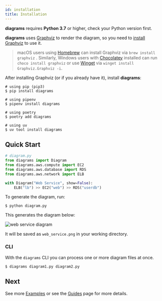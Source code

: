 ```yaml
---
id: installation
title: Installation
---
```


**diagrams** requires **Python 3.7** or higher, check your Python version first.

**diagrams** uses [Graphviz](https://www.graphviz.org/) to render the diagram, so you need to [install Graphviz](https://graphviz.gitlab.io/download/) to use it.

> macOS users using [Homebrew](https://brew.sh) can install Graphviz via `brew install graphviz` . Similarly, Windows users with [Chocolatey](https://chocolatey.org) installed can run `choco install graphviz` or use [Winget](https://learn.microsoft.com/windows/package-manager/) via `winget install Graphviz.Graphviz -i`.

After installing Graphviz (or if you already have it), install **diagrams**:

```shell
# using pip (pip3)
$ pip install diagrams

# using pipenv
$ pipenv install diagrams

# using poetry
$ poetry add diagrams

# using uv
$ uv tool install diagrams
```

## Quick Start

```python
# diagram.py
from diagrams import Diagram
from diagrams.aws.compute import EC2
from diagrams.aws.database import RDS
from diagrams.aws.network import ELB

with Diagram("Web Service", show=False):
    ELB("lb") >> EC2("web") >> RDS("userdb")
```

To generate the diagram, run:

```shell
$ python diagram.py
```

This generates the diagram below:

![web service diagram](/img/web_service_diagram.png)

It will be saved as `web_service.png` in your working directory.

### CLI

With the `diagrams` CLI you can process one or more diagram files at once.

```shell
$ diagrams diagram1.py diagram2.py
```

## Next

See more [Examples](/docs/getting-started/examples) or see the [Guides](/docs/guides/diagram) page for more details.
